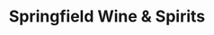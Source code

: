---
title: "Springfield Wine & Spirits"
url: /oakland-gardens/springfield-wine-und-spirits/
shop: Wein
---
